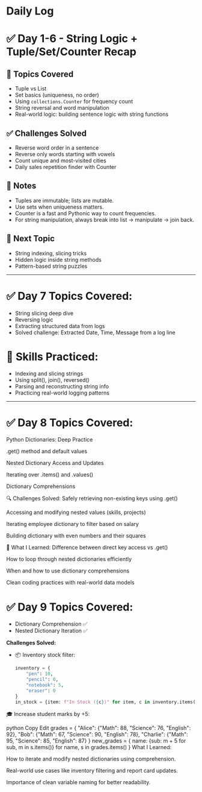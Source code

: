 # Daily Log

# ✅ Day 1-6 - String Logic + Tuple/Set/Counter Recap

## 🧠 Topics Covered
- Tuple vs List
- Set basics (uniqueness, no order)
- Using `collections.Counter` for frequency count
- String reversal and word manipulation
- Real-world logic: building sentence logic with string functions

## ✅ Challenges Solved
- Reverse word order in a sentence
- Reverse only words starting with vowels
- Count unique and most-visited cities
- Daily sales repetition finder with Counter

## 📌 Notes
- Tuples are immutable; lists are mutable.
- Use sets when uniqueness matters.
- Counter is a fast and Pythonic way to count frequencies.
- For string manipulation, always break into list → manipulate → join back.

## 📍 Next Topic
- String indexing, slicing tricks
- Hidden logic inside string methods
- Pattern-based string puzzles

---

# ✅ Day 7 Topics Covered:
- String slicing deep dive
- Reversing logic
- Extracting structured data from logs
- Solved challenge: Extracted Date, Time, Message from a log line

# 🧠 Skills Practiced:
- Indexing and slicing strings
- Using split(), join(), reversed()
- Parsing and reconstructing string info
- Practicing real-world logging patterns

---


# ✅ Day 8 Topics Covered:
Python Dictionaries: Deep Practice

.get() method and default values

Nested Dictionary Access and Updates

Iterating over .items() and .values()

Dictionary Comprehensions

🔍 Challenges Solved:
Safely retrieving non-existing keys using .get()

Accessing and modifying nested values (skills, projects)

Iterating employee dictionary to filter based on salary

Building dictionary with even numbers and their squares

🧠 What I Learned:
Difference between direct key access vs .get()

How to loop through nested dictionaries efficiently

When and how to use dictionary comprehensions

Clean coding practices with real-world data models


# ✅ Day 9 Topics Covered:
- Dictionary Comprehension ✅
- Nested Dictionary Iteration ✅

**Challenges Solved:**
- 📦 Inventory stock filter:
  ```python
  inventory = {
      "pen": 10,
      "pencil": 0,
      "notebook": 5,
      "eraser": 0
  }
  in_stock = {item: f"In Stock ({c})" for item, c in inventory.items() if c > 0}
🎓 Increase student marks by +5:

python
Copy
Edit
grades = {
    "Alice": {"Math": 88, "Science": 76, "English": 92},
    "Bob": {"Math": 67, "Science": 90, "English": 78},
    "Charlie": {"Math": 95, "Science": 85, "English": 87}
}
new_grades = {
    name: {sub: m + 5 for sub, m in s.items()}
    for name, s in grades.items()
}
What I Learned:

How to iterate and modify nested dictionaries using comprehension.

Real-world use cases like inventory filtering and report card updates.

Importance of clean variable naming for better readability.
